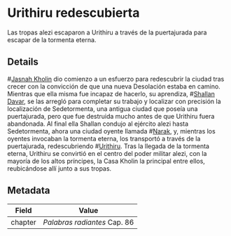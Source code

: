 # Urithiru redescubierta
Las tropas alezi escaparon a Urithiru a través de la puertajurada para escapar de la tormenta eterna.

## Details
#[Jasnah Kholin](characters/jasnah) dio comienzo a un esfuerzo para redescubrir la ciudad tras crecer con la convicción de que una nueva Desolación estaba en camino. Mientras que ella misma fue incapaz de hacerlo, su aprendiza, #[Shallan Davar](characters/shallan), se las arregló para completar su trabajo y localizar con precisión la localización de Sedetormenta, una antigua ciudad que poseía una puertajurada, pero que fue destruida mucho antes de que Urithiru fuera abandonada. Al final ella Shallan condujo al ejército alezi hasta Sedetormenta, ahora una ciudad oyente llamada #[Narak](locations/narak), y, mientras los oyentes invocaban la tormenta eterna, los transportó a través de la puertajurada, redescubriendo #[Urithiru](locations/urithiru). Tras la llegada de la tormenta eterna, Urithiru se convirtió en el centro del poder militar alezi, con la mayoría de los altos príncipes, la Casa Kholin la principal entre ellos, reubicándose allí junto a sus tropas. 

## Metadata
| Field | Value |
| ----- | ----- |
| chapter | *Palabras radiantes* Cap. 86 |
